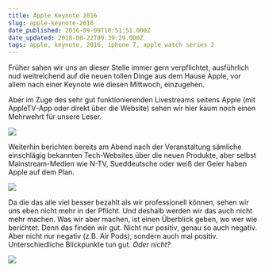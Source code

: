 ```yaml
---
title: Apple Keynote 2016
slug: apple-keynote-2016
date_published: 2016-09-09T10:51:51.000Z
date_updated: 2018-08-22T09:39:29.000Z
tags: apple, keynote, 2016, iphone 7, apple watch series 2
---
```


Früher sahen wir uns an dieser Stelle immer gern verpflichtet, ausführlich nud weitreichend auf die neuen tollen Dinge aus dem Hause Apple, vor allem nach einer Keynote wie diesen Mittwoch, einzugehen. 

Aber im Zuge des sehr gut funktionierenden Livestreams seitens Apple (mit AppleTV-App oder direkt über die Website) sehen wir hier kaum noch einen Mehrwehrt für unsere Leser.

![](__GHOST_URL__/content/images/2016/09/AAiCEat.jpg)

Weiterhin berichten bereits am Abend nach der Veranstaltung sämliche einschlägig bekannten Tech-Websites über die neuen Produkte, aber selbst Mainstream-Medien wie N-TV, Sueddeutsche oder weiß der Geier haben Apple auf dem Plan.

![](__GHOST_URL__/content/images/2016/09/AAiCwOx.jpg)

Da die das alle viel besser bezahlt als wir professionell können, sehen wir uns eben nicht mehr in der Pflicht. Und deshalb werden wir das auch nicht mehr machen. Was wir aber machen, ist einen Überblick geben, wo wer wie berichtet. Denn das finden wir gut. Nicht nur positiv, genau so auch negativ. Aber nicht nur negativ (z.B. Air Pods), sondern auch mal positiv. Unterschiedliche Blickpunkte tun gut. *Oder nicht?*

![](__GHOST_URL__/content/images/2016/09/AAiCBPU.jpg)

